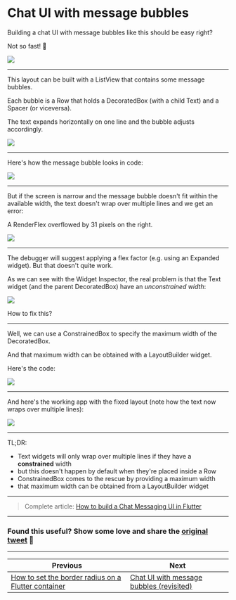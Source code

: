 # Chat UI with message bubbles

Building a chat UI with message bubbles like this should be easy right?

Not so fast! 🧵

![](009_simple_chat.png)

---

This layout can be built with a ListView that contains some message bubbles.

Each bubble is a Row that holds a DecoratedBox (with a child Text) and a Spacer (or viceversa).

The text expands horizontally on one line and the bubble adjusts accordingly.

![](009_simple_chat_annotated.png)

---

Here's how the message bubble looks in code:

![](009_message_bubble.png)

---

But if the screen is narrow and the message bubble doesn't fit within the available width, the text doesn't wrap over multiple lines and we get an error:

A RenderFlex overflowed by 31 pixels on the right.

![](009_simple_chat_broken.png)

---

The debugger will suggest applying a flex factor (e.g. using an Expanded widget). But that doesn't quite work.

As we can see with the Widget Inspector, the real problem is that the Text widget (and the parent DecoratedBox) have an *unconstrained width*:

![](009_width_unconstrained.png)

How to fix this?

---

Well, we can use a ConstrainedBox to specify the maximum width of the DecoratedBox.

And that maximum width can be obtained with a LayoutBuilder widget.

Here's the code:

![](009_layout_constrained_box_code.png)

---

And here's the working app with the fixed layout (note how the text now wraps over multiple lines):

![](009_layout_constrained_box.png)

----

TL;DR:

- Text widgets will only wrap over multiple lines if they have a **constrained** width
- but this doesn't happen by default when they're placed inside a Row
- ConstrainedBox comes to the rescue by providing a maximum width
- that maximum width can be obtained from a LayoutBuilder widget

---

> Complete article: [How to build a Chat Messaging UI in Flutter](https://codewithandrea.com/articles/chat-messaging-ui-flutter/)

---

### Found this useful? Show some love and share the [original tweet](https://twitter.com/biz84/status/1437409386423521282) 🙏

---

| Previous | Next |
| -------- | ---- |
| [How to set the border radius on a Flutter container](../0007-how-to-set-the-border-radius-on-a-flutter-container/index.md) | [Chat UI with message bubbles (revisited)](../0009-chat-ui-with-message-bubbles-revisited/index.md) |

<!-- TWITTER|https://twitter.com/biz84/status/1437409386423521282 -->
<!-- CWA|https://codewithandrea.com/articles/chat-messaging-ui-flutter/ -->
